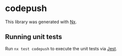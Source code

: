 # codepush

This library was generated with [Nx](https://nx.dev).

## Running unit tests

Run `nx test codepush` to execute the unit tests via [Jest](https://jestjs.io).
